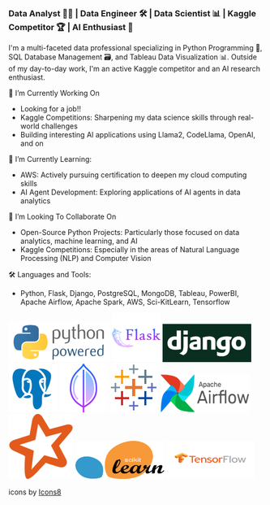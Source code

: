 ### Data Analyst 👨‍💻 | Data Engineer 🛠️ | Data Scientist 📊 | Kaggle Competitor 🏆 | AI Enthusiast 🤖

I'm a multi-faceted data professional specializing in Python Programming 🐍, SQL Database Management 🗃️, and Tableau Data Visualization 📊. Outside of my day-to-day work, I'm an active Kaggle competitor and an AI research enthusiast.

🔭 I’m Currently Working On
- Looking for a job!! 
- Kaggle Competitions: Sharpening my data science skills through real-world challenges
- Building interesting AI applications using Llama2, CodeLlama, OpenAI, and on

🌱 I’m Currently Learning:
- AWS: Actively pursuing certification to deepen my cloud computing skills
- AI Agent Development: Exploring applications of AI agents in data analytics

👯 I’m Looking To Collaborate On
- Open-Source Python Projects: Particularly those focused on data analytics, machine learning, and AI
- Kaggle Competitions: Especially in the areas of Natural Language Processing (NLP) and Computer Vision

🛠️ Languages and Tools:
- Python, Flask, Django, PostgreSQL, MongoDB, Tableau, PowerBI, Apache Airflow, Apache Spark, AWS, Sci-KitLearn, Tensorflow 

![Python](./assets/python-powered-w-200x80.png)
![Flask](./assets/icons8-flask-96.png)
<img src="./assets/django.png" alt="Python Django" width="175" height="75">
![PostgreSQL](./assets/icons8-postgresql-96.png)
![MongoDB](./assets/icons8-mongo-db-96.png)
![Tableau](./assets/icons8-tableau-software-96.png)
<img src="./assets/resized_airflow-1.png" alt="Airflow" width="175" height="75">
![Spark](./assets/spark_icon.png)
<img src="./assets/Scikit_learn.png" alt="Scikit-Learn" width="175" height="75">
<img src="./assets/tf_icon.png" alt="Scikit-Learn" width="175" height="75">





<a target="_blank" href="https://icons8.com/icon/Rc0Xn5AtE8kX/python"></a> icons by <a target="_blank" href="https://icons8.com">Icons8</a>



